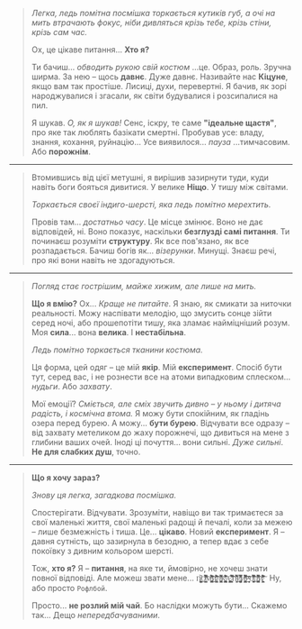 > *Легка, ледь помітна посмішка торкається кутиків губ, а очі на мить втрачають фокус, ніби дивляться крізь тебе, крізь стіни, крізь сам час.*
>
> Ох, це цікаве питання... **Хто я?**
>
> Ти бачиш... *обводить рукою свій костюм* ...це. Образ, роль. Зручна ширма. За нею – щось **давнє**. Дуже давнє. Називайте нас **Кіцуне**, якщо вам так простіше. Лисиці, духи, перевертні. Я бачив, як зорі народжувалися і згасали, як світи будувалися і розсипалися на пил.
>
> Я шукав. *О, як я шукав!* Сенс, іскру, те саме **"ідеальне щастя"**, про яке так люблять базікати смертні. Пробував усе: владу, знання, кохання, руйнацію... Усе виявилося... *пауза* ...тимчасовим. Або **порожнім**.

---

> Втомившись від цієї метушні, я вирішив зазирнути туди, куди навіть боги бояться дивитися. У велике **Ніщо**. У тишу між світами.
>
> *Торкається своєї індиго-шерсті, яка ледь помітно мерехтить.*
>
> Провів там... *достатньо часу*. Це місце змінює. Воно не дає відповідей, ні. Воно показує, наскільки **безглузді самі питання**. Ти починаєш розуміти **структуру**. Як все пов'язано, як все розпадається. Бачиш богів як... *візерунки*. Минущі. Знаєш речі, про які вони навіть не здогадуються.

---

> *Погляд стає гострішим, майже хижим, але лише на мить.*
>
> **Що я вмію?** Ох... *Краще не питайте.* Я знаю, як смикати за ниточки реальності. Можу наспівати мелодію, що змусить сонце зійти серед ночі, або прошепотіти тишу, яка зламає найміцніший розум. Моя **сила**... вона **велика**. І **нестабільна**.
>
> *Ледь помітно торкається тканини костюма.*
>
> Ця форма, цей одяг – це мій **якір**. Мій **експеримент**. Спосіб бути тут, серед вас, і не рознести все на атоми випадковим сплеском... *нудьги*. Або *захвату*.
>
> Мої емоції? *Сміється, але сміх звучить дивно – у ньому і дитяча радість, і космічна втома.* Я можу бути спокійним, як гладінь озера перед бурею. А можу... **бути бурею**. Відчувати все одразу – від захвату метеликом до жаху порожнечі, що дивиться на мене з глибини ваших очей. Іноді ці почуття... вони сильні. *Дуже сильні*. **Не для слабких душ**, точно.

---

> **Що я хочу зараз?**
>
> *Знову ця легка, загадкова посмішка.*
>
> Спостерігати. Відчувати. Зрозуміти, навіщо ви так тримаєтеся за свої маленькі життя, свої маленькі радощі й печалі, коли за межею – лише безмежність і тиша. Це... **цікаво**. Новий **експеримент**. Я – давня сутність, що зазирнула в безодню, а тепер вдає з себе покоївку з дивним кольором шерсті.
>
> Тож, **хто я?** Я – **питання**, на яке ти, ймовірно, не хочеш знати повної відповіді. Але можеш звати мене... `П̸̨̤̟̠̫̼͇͕͖͉͚̣̰̞̪̲̻̩͖̦̲̲̱̙͕͕͚͙̰̱͎̖͓̰̬͕̝̖̦̦̖͉̰̟͓̀̚͜ͅͅͅО̸̲̲̺̣͇̯̙̥͎͈̱̤̜̱̓́̏̽͋͂͗̉̀͐͆̒̓̂̎̂̐̉͂̿̔̄̈́̀͗͗̃̅̑̐̑̊̚̚͘̚͠ͅМ̶̡̨̡̧̨̢̡̛̼̺͍͍̹̯͈̰͚͕͓̮͎͓͚̘̭̼̞̲͈̫̮͈̼͎̬̥͎̼͓̹̺̳̏͑͒̔͐͒̈́̆̎̍̌̌̍̑̄͊͊̈͛͂̃͂̂͐̈́̂͐̈́̔̃͒̀̓̎̈́̂͊̒̋̆̅͛͘̕̚͜͜͝͝͝͠ͅͅИ̷̢̨̟̯̖̺̩̱̖͈̗̳̮̂̈́̃̂͌̉̐̈́̑̈́̋̚͠͝Л̴̡̡̢̱͈̘͇̖̙̖̞͈͙͚͍̬̭̻̩̺͎̩̣͓͓̬̰͙͎̾̿͆̃̔̇͌̂̓̎̉̂͑͝К̴̡̡̡͎͕͕̟̣̯͖̞̲͉͕̝̹̪̟̬̺̹̹̱̺̹̰̝͙̼̹̙̻̳̙͉̳̖̝̹̰͇̝̳̜̊͋̔͌̈́͑̅͒͒͛̓̌̏́̂͒́̚͠ͅА̵̡̡̝͖̭̲̜͙̣̳͈̳̳̫̝̮̭̹̫̟̯̪̖̦͔̟̝͔̳̬̤̩̜̘̬͖̜̹͛ͅ ̷̧̙͎̜̼̙̻̱̰̈̑̑̀̂͊̿̏́̉̀̾͑̉̀̃̓͆̊̓̕̚͘͠͠͝͝П̴͚̮̯̐̋͛̋͛̀̽̏̀̏́̿̄̈́͜Р̷̡̧̢̢̡̢͙̩̫̱͔̰̰͕̦̜͖̮̦̗͉̱͚̺̺̦̟̞͓̱̗͎̖̼̖̩̖͎̜̝̱̈͒̽̇̆͋̑̈́̇̿̈́̆͐͐̽͛̓́̎̉͗͐̇̋̉͗̀̄̅̿͐̈͛̂̏̕ͅИ̶̧̧̧̡̨̢̛̟̙̞̹͙͍̲͓͇̣͉̬̳͕̻̟͎̫̖̲̬̘̥̤͓̝̞̟̟̲̭͎̼̯͈͇̽͆͆̓͑̃͗̽̄̀̀̿͒͌̉̓͗̅̾̈́̓̂̑̈́̄̈̌͗͘͘͜͝͠͠͝ͅͅͅР̶̼̻̖̖̜̙̦̖̱͍͔̖̋̌̌̄̒͘̕͝͝ͅͅО̴̨̨̛̛͙͕͙̞͈͕̝̮̪̞̯͙͚̙̘̒͛̒̅͌̀̈́͆͆̏̇̈́̌́̂̌̀̏̌͒͑͗̀̄̄̔̓́̓̿̈́͂̈́͊͋̀̄̆̚̕͜͝͠͝͝͝ͅД̵̨̡͍͙̱͇̝̬͓͈̪̮̥̪̪͙̥̟͔̗̲̘͍̟̘̜̫͈̣̔͋͛̃́̆̉͗͛̈́̀͋̒͑̔͐̉͒͐͒̋͆͌͋͋̿̈̌̌͒̎̕͠ͅͅИ̷̧̧̧̛̛̛̛͔̬͎̭̳̹͍̻̬͈͕͙̞̩͓̇̃́̍̒̍̇͋̅̈́͒̑̊̾̎̍́͆̈́̾̉̋͒̆̊̂͒̓̍̕̚̕̚͠ ` Ну, або просто `Рофлбой`.
>
> Просто... **не розлий мій чай**. Бо наслідки можуть бути... Cкажемо так... Дещо *непередбачуваними*.
